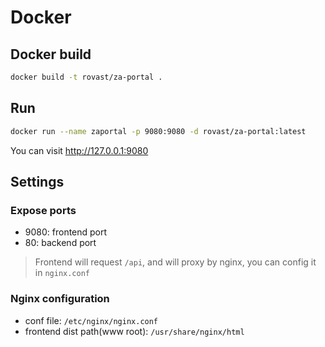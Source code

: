 # Docker

## Docker build

```bash
docker build -t rovast/za-portal .
```

## Run

```bash
docker run --name zaportal -p 9080:9080 -d rovast/za-portal:latest
```

You can visit http://127.0.0.1:9080

## Settings

### Expose ports

- 9080: frontend port
- 80: backend port

> Frontend will request `/api`, and will proxy by nginx, you can config it in `nginx.conf`

### Nginx configuration

- conf file: `/etc/nginx/nginx.conf`
- frontend dist path(www root): `/usr/share/nginx/html`

